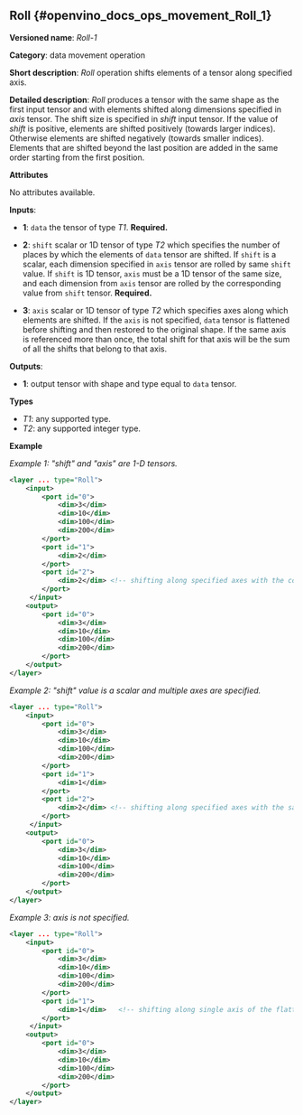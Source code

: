 ## Roll <a name="Roll"></a> {#openvino_docs_ops_movement_Roll_1}

**Versioned name**: *Roll-1*

**Category**: data movement operation

**Short description**: *Roll* operation shifts elements of a tensor along specified axis.

**Detailed description**: *Roll* produces a tensor with the same shape as the first input tensor and with elements shifted along dimensions specified in *axis* tensor. The shift size is specified in *shift* input tensor. If the value of *shift* is positive, elements are shifted positively (towards larger indices). Otherwise elements are shifted negatively (towards smaller indices). Elements that are shifted beyond the last position are added in the same order starting from the first position.

**Attributes**

No attributes available.

**Inputs**:

*   **1**: `data` the tensor of type *T1*. **Required.**

*   **2**: `shift` scalar or 1D tensor of type *T2* which specifies the number of places by which the elements of `data` tensor are shifted. If `shift` is a scalar, each dimension specified in `axis` tensor are rolled by same `shift` value. If `shift` is 1D tensor, `axis` must be a 1D tensor of the same size, and each dimension from `axis` tensor are rolled by the corresponding value from `shift` tensor. **Required.**

*   **3**: `axis` scalar or 1D tensor of type *T2* which specifies axes along which elements are shifted. If the `axis` is not specified, `data` tensor is flattened before shifting and then restored to the original shape. If the same axis is referenced more than once, the total shift for that axis will be the sum of all the shifts that belong to that axis.


**Outputs**:

*   **1**: output tensor with shape and type equal to `data` tensor.

**Types**

* *T1*: any supported type.
* *T2*: any supported integer type.

**Example**

*Example 1: "shift" and "axis" are 1-D tensors.*

```xml
<layer ... type="Roll">
    <input>
        <port id="0">
            <dim>3</dim>
            <dim>10</dim>
            <dim>100</dim>
            <dim>200</dim>
        </port>
        <port id="1">
            <dim>2</dim>
        </port>
        <port id="2">
            <dim>2</dim> <!-- shifting along specified axes with the corresponding shift values -->
        </port>
     </input>
    <output>
        <port id="0">
            <dim>3</dim>
            <dim>10</dim>
            <dim>100</dim>
            <dim>200</dim>
        </port>
    </output>
</layer>
```

*Example 2: "shift" value is a scalar and multiple axes are specified.*

```xml
<layer ... type="Roll">
    <input>
        <port id="0">
            <dim>3</dim>
            <dim>10</dim>
            <dim>100</dim>
            <dim>200</dim>
        </port>
        <port id="1">
            <dim>1</dim>
        </port>
        <port id="2">
            <dim>2</dim> <!-- shifting along specified axes with the same shift value -->
        </port>
     </input>
    <output>
        <port id="0">
            <dim>3</dim>
            <dim>10</dim>
            <dim>100</dim>
            <dim>200</dim>
        </port>
    </output>
</layer>
```

*Example 3: axis is not specified.*

```xml
<layer ... type="Roll">
    <input>
        <port id="0">
            <dim>3</dim>
            <dim>10</dim>
            <dim>100</dim>
            <dim>200</dim>
        </port>
        <port id="1">
            <dim>1</dim>   <!-- shifting along single axis of the flattened data tensor, as axis is not specified -->
        </port>
     </input>
    <output>
        <port id="0">
            <dim>3</dim>
            <dim>10</dim>
            <dim>100</dim>
            <dim>200</dim>
        </port>
    </output>
</layer>
```
